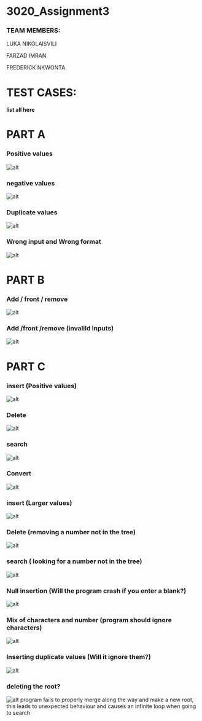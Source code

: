 # 3020_Assignment3

### TEAM MEMBERS:

LUKA NIKOLAISVILI

FARZAD IMRAN

FREDERICK NKWONTA

# TEST CASES:

#### list all here

# PART A

### Positive values

![alt](./screenshots/test1.png)

### negative values

![alt](./screenshots/test2.png)

### Duplicate values

![alt](./screenshots/test3.png)

### Wrong input and Wrong format

![alt](./screenshots/test4.png)

# PART B

### Add / front / remove

![alt](./screenshots/test5.png)

### Add /front /remove (invalild inputs)

![alt](./screenshots/test9.png)

# PART C

### insert (Positive values)

![alt](./screenshots/test7a.png)

### Delete

![alt](./screenshots/test7b.png)

### search

![alt](./screenshots/test7c.png)

### Convert

![alt](./screenshots/test6.png)

### insert (Larger values)

![alt](./screenshots/test8a.png)

### Delete (removing a number not in the tree)

![alt](./screenshots/test8b.png)

### search ( looking for a number not in the tree)

![alt](./screenshots/test8c.png)

### Null insertion (Will the program crash if you enter a blank?)

![alt](./screenshots/test_null.png)

### Mix of characters and number (program should ignore characters)

![alt](./screenshots/test_letter.png)

### Inserting duplicate values (Will it ignore them?)

![alt](./screenshots/test_dupe1.png)

### deleting the root?

![alt](./screenshots/test_delroot.png)
program fails to properly merge along the way and make a new root, this leads to unexpected behaviour and causes an infinite loop when going to search 

